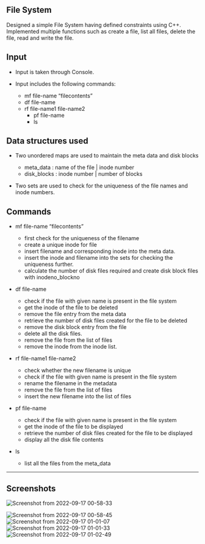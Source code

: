 File System
----------------------------------
Designed a simple File System having defined constraints using C++.
Implemented multiple functions such as create a file, list all files, delete the file, read and write the file.




Input 
-----------------------------

* Input is taken through Console.

* Input includes the following commands: 
	- mf file-name “filecontents”
	- df file-name
	- rf file-name1 file-name2
        - pf file-name 
        - ls




Data structures used
------------------------------

* Two unordered maps are used to maintain the meta data and disk blocks

	* meta_data : name of the file | inode number
	* disk_blocks : inode number | number of blocks

* Two sets are used to check for the uniqueness of the file names and inode numbers.




Commands
-----------------------------

* mf file-name “filecontents”
	* first check for the uniqueness of the filename
	* create a unique inode for file
	* insert filename and corresponding inode into the meta data.
	* insert the inode and filename into the sets for checking the uniqueness further.
	* calculate the number of disk files required and create disk block files with inodeno_blockno

* df file-name
	* check if the file with given name is present in the file system
	* get the inode of the file to be deleted
	* remove the file entry from the meta data
	* retrieve the number of disk files created for the file to be deleted
	* remove the disk block entry from the file
	* delete all the disk files.
	* remove the file from the list of files
	* remove the inode from the inode list.

* rf file-name1 file-name2
	* check whether the new filename is unique
	* check if the file with given name is present in the file system
	* rename the filename in the metadata
	* remove the file from the list of files
	* insert the new filename into the list of files

* pf file-name 
	* check if the file with given name is present in the file system
	* get the inode of the file to be displayed
	* retrieve the number of disk files created for the file to be displayed
	* display all the disk file contents


* ls
	* list all the files from the meta_data
  
 
 
 ---------------------------------------------------------------
 
 Screenshots
 --------------------
 ![Screenshot from 2022-09-17 00-58-33](https://user-images.githubusercontent.com/52081779/190717102-723b9d63-9b0f-4849-ad1d-b5ba064968d2.png)

![Screenshot from 2022-09-17 00-58-45](https://user-images.githubusercontent.com/52081779/190717149-338a8496-f990-44f4-a214-3e1e6c1917f9.png)
![Screenshot from 2022-09-17 01-01-07](https://user-images.githubusercontent.com/52081779/190717170-758a3ad3-5372-4290-8d31-245b342040b3.png)
![Screenshot from 2022-09-17 01-01-33](https://user-images.githubusercontent.com/52081779/190717203-de938a68-1f9b-48d5-8029-769249c33e0a.png)
![Screenshot from 2022-09-17 01-02-49](https://user-images.githubusercontent.com/52081779/190717216-594de165-5336-41c1-bf2a-c4a915026e8e.png)
